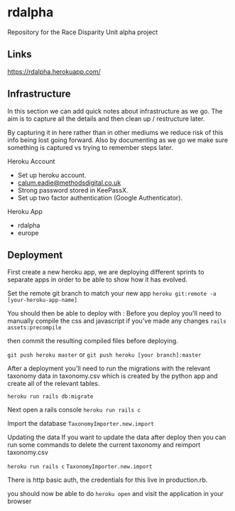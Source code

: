 # rdalpha

Repository for the Race Disparity Unit alpha project

## Links

https://rdalpha.herokuapp.com/

## Infrastructure

In this section we can add quick notes about infrastructure as we go. The aim is to capture all the details and then clean up / restructure later.

By capturing it in here rather than in other mediums we reduce risk of this info being lost going forward. Also by documenting as we go we make sure something is captured vs trying to remember steps later.

Heroku Account
- Set up heroku account.
- calum.eadie@methodsdigital.co.uk
- Strong password stored in KeePassX.
- Set up two factor authentication (Google Authenticator).

Heroku App
- rdalpha
- europe

## Deployment

First create a new heroku app, we are deploying different sprints to separate
apps in order to be able to show how it has evolved.

Set the remote git branch to match your new app
`heroku git:remote -a [your-heroku-app-name]`


You should then be able to deploy with :
Before you deploy you'll need to manually compile the css and javascript if you've made any changes
`rails assets:precompile`

then commit the resulting compiled files before deploying.

`git push heroku master`
or
`git push heroku [your branch]:master`

After a deployment you'll need to run the migrations
with the relevant taxonomy data in taxonomy.csv which is created by the python app
and create all of the relevant tables.

`heroku run rails db:migrate`

Next open a rails console
`heroku run rails c`

Import the database
`TaxonomyImporter.new.import`

Updating the data
If you want to update the data after deploy then you can run some commands
to delete the current taxonomy and reimport taxonomy.csv

`heroku run rails c`
`TaxonomyImporter.new.import`

There is http basic auth, the credentials for this live in production.rb.

you should now be able to do `heroku open` and visit the application in your browser
